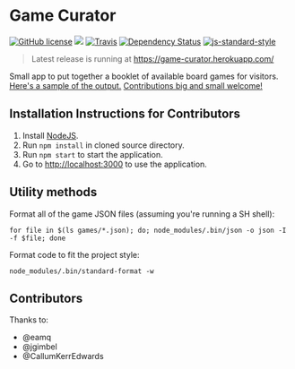 # Game Curator

[![GitHub license](https://img.shields.io/github/license/game-curator/game-curator.svg?style=flat-square)](https://github.com/game-curator/game-curator/blob/master/LICENSE.md)
[![](https://img.shields.io/github/issues-raw/game-curator/game-curator.svg?style=flat-square)](https://github.com/game-curator/game-curator/issues)
[![Travis](https://img.shields.io/travis/game-curator/game-curator.svg?style=flat-square)](https://travis-ci.org/game-curator/game-curator)
[![Dependency Status](https://www.versioneye.com/user/projects/56f6452935630e0029db0928/badge.svg?style=flat-square)](https://www.versioneye.com/user/projects/56f6452935630e0029db0928)
[![js-standard-style](https://img.shields.io/badge/code%20style-standard-brightgreen.svg?style=flat-square)](http://standardjs.com/)

> Latest release is running at https://game-curator.herokuapp.com/

Small app to put together a booklet of available board games for visitors.
[Here's a sample of the output.](sample.pdf)
[Contributions big and small welcome!](CONTRIBUTING.md)

## Installation Instructions for Contributors

1. Install [NodeJS](https://nodejs.org).
2. Run `npm install` in cloned source directory.
3. Run `npm start` to start the application.
4. Go to [http://localhost:3000](http://localhost:3000) to use the application.

## Utility methods

Format all of the game JSON files (assuming you're running a SH shell):

    for file in $(ls games/*.json); do; node_modules/.bin/json -o json -I -f $file; done

Format code to fit the project style:

    node_modules/.bin/standard-format -w

## Contributors

Thanks to:
* @eamq
* @jgimbel
* @CallumKerrEdwards
